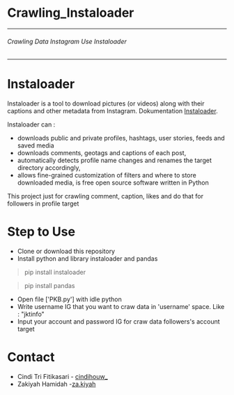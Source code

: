 # Crawling_Instaloader
-------
###### Crawling Data Instagram Use Instaloader 
------

# Instaloader 
Instaloader is a tool to download pictures (or videos) along with their captions and other metadata from Instagram.
Dokumentation [Instaloader](https://instaloader.github.io).

Instaloader can :
- downloads public and private profiles, hashtags, user stories, feeds and saved media
- downloads comments, geotags and captions of each post,
- automatically detects profile name changes and renames the target directory accordingly,
- allows fine-grained customization of filters and where to store downloaded media,
is free open source software written in Python

This  project just for crawling comment, caption, likes and do that for followers in profile target

# Step to Use 
+ Clone or download this repository
+ Install python and library instaloader and pandas
> pip install instaloader

> pip install pandas
+ Open file ['PKB.py'] with idle python 
+ Write username IG that you want to craw data in 'username' space. Like : "jktinfo"
+ Input your account and password IG for craw data followers's account target

# Contact
+ Cindi Tri Fitikasari - [cindihouw_](http://instagram/cindihouw_)
+ Zakiyah Hamidah -[za.kiyah](http://instagram/zakiyahhamidah)

